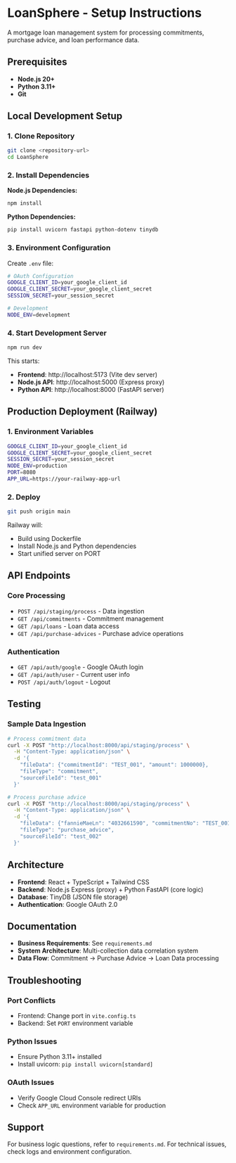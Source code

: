 # LoanSphere - Setup Instructions

A mortgage loan management system for processing commitments, purchase advice, and loan performance data.

## Prerequisites

- **Node.js 20+**
- **Python 3.11+**
- **Git**

## Local Development Setup

### 1. Clone Repository
```bash
git clone <repository-url>
cd LoanSphere
```

### 2. Install Dependencies

**Node.js Dependencies:**
```bash
npm install
```

**Python Dependencies:**
```bash
pip install uvicorn fastapi python-dotenv tinydb
```

### 3. Environment Configuration

Create `.env` file:
```bash
# OAuth Configuration
GOOGLE_CLIENT_ID=your_google_client_id
GOOGLE_CLIENT_SECRET=your_google_client_secret
SESSION_SECRET=your_session_secret

# Development
NODE_ENV=development
```

### 4. Start Development Server

```bash
npm run dev
```

This starts:
- **Frontend**: http://localhost:5173 (Vite dev server)
- **Node.js API**: http://localhost:5000 (Express proxy)  
- **Python API**: http://localhost:8000 (FastAPI server)

## Production Deployment (Railway)

### 1. Environment Variables
```bash
GOOGLE_CLIENT_ID=your_google_client_id
GOOGLE_CLIENT_SECRET=your_google_client_secret  
SESSION_SECRET=your_session_secret
NODE_ENV=production
PORT=8080
APP_URL=https://your-railway-app-url
```

### 2. Deploy
```bash
git push origin main
```

Railway will:
- Build using Dockerfile
- Install Node.js and Python dependencies
- Start unified server on PORT

## API Endpoints

### Core Processing
- `POST /api/staging/process` - Data ingestion
- `GET /api/commitments` - Commitment management
- `GET /api/loans` - Loan data access
- `GET /api/purchase-advices` - Purchase advice operations

### Authentication  
- `GET /api/auth/google` - Google OAuth login
- `GET /api/auth/user` - Current user info
- `POST /api/auth/logout` - Logout

## Testing

### Sample Data Ingestion
```bash
# Process commitment data
curl -X POST "http://localhost:8000/api/staging/process" \
  -H "Content-Type: application/json" \
  -d '{
    "fileData": {"commitmentId": "TEST_001", "amount": 1000000},
    "fileType": "commitment",
    "sourceFileId": "test_001"
  }'

# Process purchase advice
curl -X POST "http://localhost:8000/api/staging/process" \
  -H "Content-Type: application/json" \
  -d '{
    "fileData": {"fannieMaeLn": "4032661590", "commitmentNo": "TEST_001"},
    "fileType": "purchase_advice", 
    "sourceFileId": "test_002"
  }'
```

## Architecture

- **Frontend**: React + TypeScript + Tailwind CSS
- **Backend**: Node.js Express (proxy) + Python FastAPI (core logic)
- **Database**: TinyDB (JSON file storage)
- **Authentication**: Google OAuth 2.0

## Documentation

- **Business Requirements**: See `requirements.md`
- **System Architecture**: Multi-collection data correlation system
- **Data Flow**: Commitment → Purchase Advice → Loan Data processing

## Troubleshooting

### Port Conflicts
- Frontend: Change port in `vite.config.ts`
- Backend: Set `PORT` environment variable

### Python Issues  
- Ensure Python 3.11+ installed
- Install uvicorn: `pip install uvicorn[standard]`

### OAuth Issues
- Verify Google Cloud Console redirect URIs
- Check `APP_URL` environment variable for production

## Support

For business logic questions, refer to `requirements.md`.
For technical issues, check logs and environment configuration.
